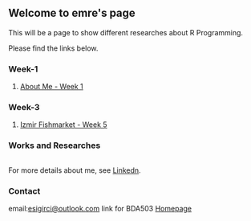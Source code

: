 ## Welcome to emre's page

This will be a page to show different researches about R Programming.

Please find the links below.

### Week-1

1. [About Me - Week 1](RMarkDown_Week1.html)


### Week-3

1. [Izmir Fishmarket - Week 5](FishMarket.html)


### Works and Researches

```markdown


```

For more details about me, see [Linkedn](https://www.linkedin.com/in/emrecansigirci/).

### Contact

email:esigirci@outlook.com
link for BDA503 [Homepage](https://mef-bda503.github.io/)
